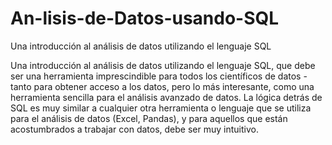 # An-lisis-de-Datos-usando-SQL
Una introducción al análisis de datos utilizando el lenguaje SQL

Una introducción al análisis de datos utilizando el lenguaje SQL, que debe ser una herramienta imprescindible para todos los científicos de datos - tanto para obtener acceso a los datos, pero lo más interesante, como una herramienta sencilla para el análisis avanzado de datos. La lógica detrás de SQL es muy similar a cualquier otra herramienta o lenguaje que se utiliza para el análisis de datos (Excel, Pandas), y para aquellos que están acostumbrados a trabajar con datos, debe ser muy intuitivo.
